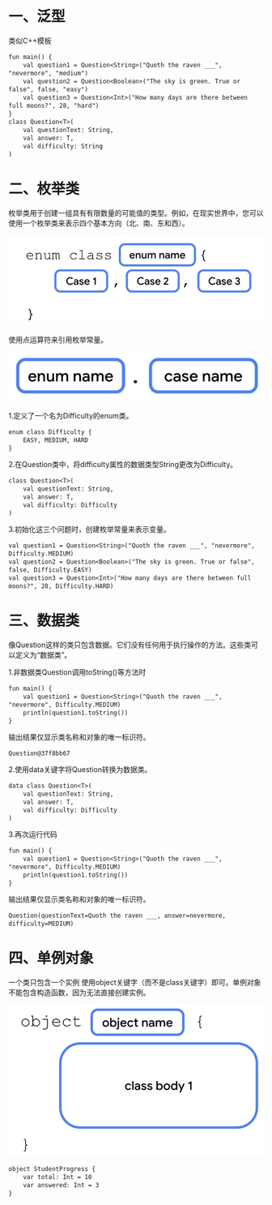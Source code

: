 # 一、泛型
类似C++模板

    fun main() {
        val question1 = Question<String>("Quoth the raven ___", "nevermore", "medium")
        val question2 = Question<Boolean>("The sky is green. True or false", false, "easy")
        val question3 = Question<Int>("How many days are there between full moons?", 28, "hard")
    }
    class Question<T>(
        val questionText: String,
        val answer: T,
        val difficulty: String
    )

# 二、枚举类
枚举类用于创建一组具有有限数量的可能值的类型。例如，在现实世界中，您可以使用一个枚举类来表示四个基本方向（北、南、东和西）。

![alt text](image-19.png)

使用点运算符来引用枚举常量。

![alt text](image-20.png)

1.定义了一个名为Difficulty的enum类。

    enum class Difficulty {
        EASY, MEDIUM, HARD
    }

2.在Question类中，将difficulty属性的数据类型String更改为Difficulty。

    class Question<T>(
        val questionText: String,
        val answer: T,
        val difficulty: Difficulty
    )

3.初始化这三个问题时，创建枚举常量来表示变量。

    val question1 = Question<String>("Quoth the raven ___", "nevermore", Difficulty.MEDIUM)
    val question2 = Question<Boolean>("The sky is green. True or false", false, Difficulty.EASY)
    val question3 = Question<Int>("How many days are there between full moons?", 28, Difficulty.HARD)

# 三、数据类

像Question这样的类只包含数据。它们没有任何用于执行操作的方法。这些类可以定义为“数据类”。

1.非数据类Question调用toString()等方法时

    fun main() {
        val question1 = Question<String>("Quoth the raven ___", "nevermore", Difficulty.MEDIUM)
        println(question1.toString())
    }

输出结果仅显示类名称和对象的唯一标识符。

    Question@37f8bb67

2.使用data关键字将Question转换为数据类。

    data class Question<T>(
        val questionText: String,
        val answer: T,
        val difficulty: Difficulty
    )

3.再次运行代码

    fun main() {
        val question1 = Question<String>("Quoth the raven ___", "nevermore", Difficulty.MEDIUM)
        println(question1.toString())
    }

输出结果仅显示类名称和对象的唯一标识符。

    Question(questionText=Quoth the raven ___, answer=nevermore, difficulty=MEDIUM)

# 四、单例对象
一个类只包含一个实例
使用object关键字（而不是class关键字）即可。单例对象不能包含构造函数，因为无法直接创建实例。

![alt text](image-21.png)

    object StudentProgress {
        var total: Int = 10
        var answered: Int = 3
    }

